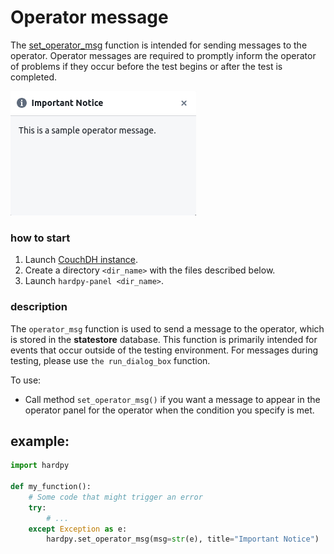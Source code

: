 # Operator message

The [set_operator_msg](./../documentation/pytest_hardpy.md/#set_operator_msg) function is intended for sending messages to the operator.
Operator messages are required to promptly inform the operator of problems if they occur before the test begins or after the test is completed.

![operator_msg](../img/operator_msg.png)

### how to start

1. Launch [CouchDH instance](../documentation/database.md#couchdb-instance).
2. Create a directory `<dir_name>` with the files described below.
3. Launch `hardpy-panel <dir_name>`.

### description

The `operator_msg` function is used to send a message to the operator, which is stored in the **statestore** database. 
This function is primarily intended for events that occur outside of the testing environment. 
For messages during testing, please use `the run_dialog_box` function.

To use:

- Call method `set_operator_msg()` if you want a message to appear in the operator panel for the operator when the condition you specify is met.


## example:

```Python
import hardpy

def my_function():
    # Some code that might trigger an error
    try:
        # ...
    except Exception as e:
        hardpy.set_operator_msg(msg=str(e), title="Important Notice")
```

